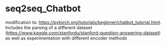 # seq2seq_Chatbot
modification to: https://pytorch.org/tutorials/beginner/chatbot_tutorial.html. Includes the parsing of a different dataset (https://www.kaggle.com/stanfordu/stanford-question-answering-dataset) as well as experimentation with different encoder methods
